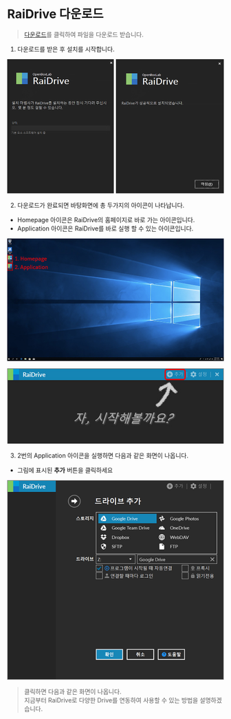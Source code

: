                                                                                                                               
# RaiDrive 다운로드

> [다운로드](https://www.raidrive.com/ko/download)를 클릭하여 파일을 다운로드 받습니다.  

1. 다운로드를 받은 후 설치를 시작합니다.

![download](/download01.jpg?raw=true)  

2. 다운로드가 완료되면 바탕화면에 총 두가지의 아이콘이 나타납니다.  
- Homepage 아이콘은 RaiDrive의 홈페이지로 바로 가는 아이콘입니다.  
- Application 아이콘은 RaiDrive를 바로 실행 할 수 있는 아이콘입니다.  

![app](/app.jpg?raw=true)





![main](/main.jpg?raw=true) 

3. 2번의 Application 아이콘을 실행하면 다음과 같은 화면이 나옵니다.   

- 그림에 표시된 **추가** 버튼을 클릭하세요   

![plus](/plus.PNG?raw=true)

> 클릭하면 다음과 같은 화면이 나옵니다.  
> 지금부터 RaiDrive로 다양한 Drive를 연동하여 사용할 수 있는 방법을 설명하겠습니다.
